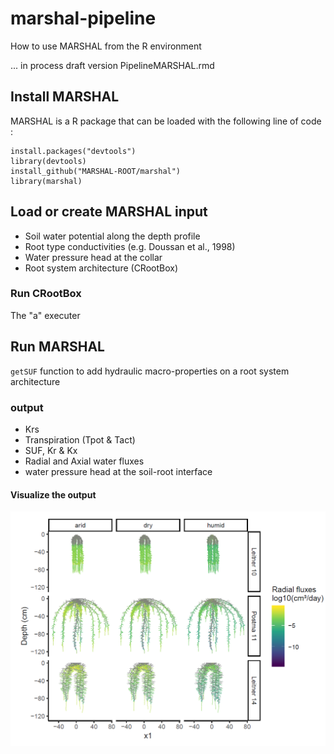 # marshal-pipeline
How to use MARSHAL from the R environment

... in process
draft version PipelineMARSHAL.rmd

## Install MARSHAL

MARSHAL is a R package that can be loaded with the following line of code :
```{r echo=TRUE, eval=FALSE}
install.packages("devtools")
library(devtools)
install_github("MARSHAL-ROOT/marshal")
library(marshal)
```

## Load or create MARSHAL input

- Soil water potential along the depth profile
- Root type conductivities (e.g. Doussan et al., 1998)
- Water pressure head at the collar
- Root system architecture (CRootBox)

### Run CRootBox

The "a" executer

## Run MARSHAL

`getSUF` function to add hydraulic macro-properties on a root system architecture

### output
- Krs
- Transpiration (Tpot \& Tact)
- SUF, Kr \& Kx
- Radial and Axial water fluxes
- water pressure head at the soil-root interface

#### Visualize the output

![](www/radial.PNG)
